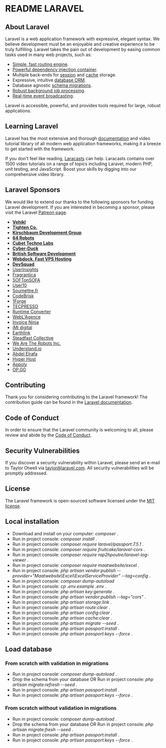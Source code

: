 # README LARAVEL #

## About Laravel

Laravel is a web application framework with expressive, elegant syntax. We believe development must be an enjoyable and creative experience to be truly fulfilling. Laravel takes the pain out of development by easing common tasks used in many web projects, such as:

- [Simple, fast routing engine](https://laravel.com/docs/routing).
- [Powerful dependency injection container](https://laravel.com/docs/container).
- Multiple back-ends for [session](https://laravel.com/docs/session) and [cache](https://laravel.com/docs/cache) storage.
- Expressive, intuitive [database ORM](https://laravel.com/docs/eloquent).
- Database agnostic [schema migrations](https://laravel.com/docs/migrations).
- [Robust background job processing](https://laravel.com/docs/queues).
- [Real-time event broadcasting](https://laravel.com/docs/broadcasting).

Laravel is accessible, powerful, and provides tools required for large, robust applications.

## Learning Laravel

Laravel has the most extensive and thorough [documentation](https://laravel.com/docs) and video tutorial library of all modern web application frameworks, making it a breeze to get started with the framework.

If you don't feel like reading, [Laracasts](https://laracasts.com) can help. Laracasts contains over 1500 video tutorials on a range of topics including Laravel, modern PHP, unit testing, and JavaScript. Boost your skills by digging into our comprehensive video library.

## Laravel Sponsors

We would like to extend our thanks to the following sponsors for funding Laravel development. If you are interested in becoming a sponsor, please visit the Laravel [Patreon page](https://patreon.com/taylorotwell).

- **[Vehikl](https://vehikl.com/)**
- **[Tighten Co.](https://tighten.co)**
- **[Kirschbaum Development Group](https://kirschbaumdevelopment.com)**
- **[64 Robots](https://64robots.com)**
- **[Cubet Techno Labs](https://cubettech.com)**
- **[Cyber-Duck](https://cyber-duck.co.uk)**
- **[British Software Development](https://www.britishsoftware.co)**
- **[Webdock, Fast VPS Hosting](https://www.webdock.io/en)**
- **[DevSquad](https://devsquad.com)**
- [UserInsights](https://userinsights.com)
- [Fragrantica](https://www.fragrantica.com)
- [SOFTonSOFA](https://softonsofa.com/)
- [User10](https://user10.com)
- [Soumettre.fr](https://soumettre.fr/)
- [CodeBrisk](https://codebrisk.com)
- [1Forge](https://1forge.com)
- [TECPRESSO](https://tecpresso.co.jp/)
- [Runtime Converter](http://runtimeconverter.com/)
- [WebL'Agence](https://weblagence.com/)
- [Invoice Ninja](https://www.invoiceninja.com)
- [iMi digital](https://www.imi-digital.de/)
- [Earthlink](https://www.earthlink.ro/)
- [Steadfast Collective](https://steadfastcollective.com/)
- [We Are The Robots Inc.](https://watr.mx/)
- [Understand.io](https://www.understand.io/)
- [Abdel Elrafa](https://abdelelrafa.com)
- [Hyper Host](https://hyper.host)
- [Appoly](https://www.appoly.co.uk)
- [OP.GG](https://op.gg)

## Contributing

Thank you for considering contributing to the Laravel framework! The contribution guide can be found in the [Laravel documentation](https://laravel.com/docs/contributions).

## Code of Conduct

In order to ensure that the Laravel community is welcoming to all, please review and abide by the [Code of Conduct](https://laravel.com/docs/contributions#code-of-conduct).

## Security Vulnerabilities

If you discover a security vulnerability within Laravel, please send an e-mail to Taylor Otwell via [taylor@laravel.com](mailto:taylor@laravel.com). All security vulnerabilities will be promptly addressed.

## License

The Laravel framework is open-sourced software licensed under the [MIT license](https://opensource.org/licenses/MIT).

## Local installation 

- Download and install on your computer: *composer* .
- Run in project console: *composer install* .
- Run in project console: *composer require laravel/passport:7.5.1* .
- Run in project console: *composer require fruitcake/laravel-cors* .
- Run in project console: *composer require rap2hpoutre/laravel-log-viewer* .
- Run in project console: *composer require maatwebsite/excel* .
- Run in project console: *php artisan vendor:publish --provider="Maatwebsite\Excel\ExcelServiceProvider" --tag=config* .
- Run in project console: *composer dump-autoload* 
- Run in project console: *cp .env.example .env* .
- Run in project console: *php artisan key:generate* .
- Run in project console: *php artisan vendor:publish --tag="cors"* .
- Run in project console: *php artisan storage:link* . 
- Run in project console: *php artisan route:clear* .
- Run in project console: *php artisan config:clear* .
- Run in project console: *php artisan cache:clear* .
- Run in project console: *php artisan migrate --seed* .
- Run in project console: *php artisan passport:install* .
- Run in project console: *php artisan passport:keys --force* .

## Load database 
### From scratch with validation in migrations
- Run in project console: *composer dump-autoload* .
- Drop the schema from your database OR Run in project console: *php artisan migrate:refresh --seed* .
- Run in project console: *php artisan passport:install* .
- Run in project console: *php artisan passport:keys --force* .
### From scratch without validation in migrations
- Run in project console: *composer dump-autoload* .
- Drop the schema from your database OR Run in project console: *php artisan migrate:fresh --seed* .
- Run in project console: *php artisan passport:install* .
- Run in project console: *php artisan passport:keys --force* .
